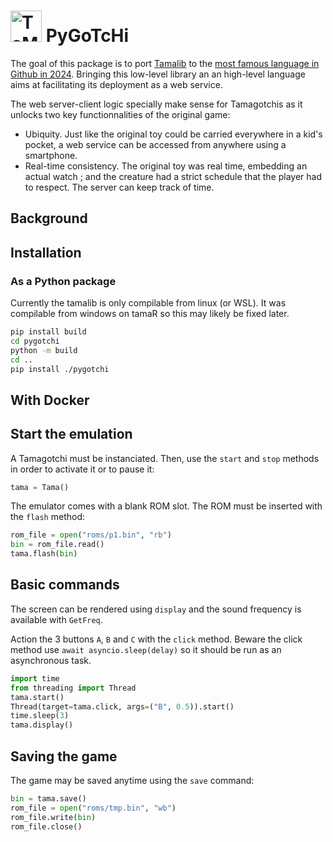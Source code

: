 # <img src="https://static.wikia.nocookie.net/tamagotchi/images/7/7c/Nyorotchi_anim_gen1.gif/revision/latest?cb=20181014132249" alt="TaMaGoTcHi" width="50"/> PyGoTcHi

The goal of this package is to port [Tamalib](https://github.com/jcrona/tamalib) to the [most famous language in Github in 2024](https://github.blog/news-insights/octoverse/octoverse-2024/). Bringing this low-level library an an high-level language aims at facilitating its deployment as a web service.

The web server-client logic specially make sense for Tamagotchis as it unlocks two key functionnalities of the original game:

- Ubiquity. Just like the original toy could be carried everywhere in a kid's pocket, a web service can be accessed from anywhere using a smartphone.
- Real-time consistency. The original toy was real time, embedding an actual watch ; and the creature had a strict schedule that the player had to respect. The server can keep track of time.

## Background

<!--

- TamaLib
- ArduinoGotchi
- C++...
- TamaR
    - automatic care: will not be implemented here but looking forward to see the same as tamaR
    - p2 conversion: now useless
- New ROMs !

-->

## Installation

### As a Python package

Currently the tamalib is only compilable from linux (or WSL). It was compilable from windows on tamaR so this may likely be fixed later.

```sh
pip install build
cd pygotchi
python -m build
cd ..
pip install ./pygotchi
```

## With Docker


## Start the emulation

A Tamagotchi must be instanciated. Then, use the `start` and `stop` methods in order to activate it or to pause it:

```py
tama = Tama()
```

The emulator comes with a blank ROM slot. The ROM must be inserted with the `flash` method:

```py
rom_file = open("roms/p1.bin", "rb")
bin = rom_file.read() 
tama.flash(bin)
```

## Basic commands

The screen can be rendered using `display` and the sound frequency is available with `GetFreq`.

Action the 3 buttons `A`, `B` and `C` with the `click` method. Beware the click method use `await asyncio.sleep(delay)` so it should be run as an asynchronous task.

```py
import time
from threading import Thread
tama.start()
Thread(target=tama.click, args=("B", 0.5)).start()
time.sleep(3)
tama.display()
```

## Saving the game

The game may be saved anytime using the `save` command:

```py
bin = tama.save()
rom_file = open("roms/tmp.bin", "wb")  
rom_file.write(bin)  
rom_file.close()
```

<!--

To do:

- windows compilation (why does it work with rcpp)
- test each cpp method
- add py methods (background, icons...)
- webapp (streamlit ?)
- implement new compatibility (recent tamalib commits)
- readme
- 
-->
